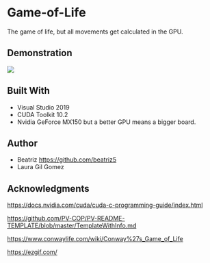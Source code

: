 # Game-of-Life

The game of life, but all movements get calculated in the GPU. 

## Demonstration

![](ezgif.com-gif-maker.gif)

## Built With

* Visual Studio 2019
* CUDA Toolkit 10.2
* Nvidia GeForce MX150 but a better GPU means a bigger board.

## Author

* Beatriz https://github.com/beatriz5
* Laura Gil Gomez

## Acknowledgments

https://docs.nvidia.com/cuda/cuda-c-programming-guide/index.html

https://github.com/PV-COP/PV-README-TEMPLATE/blob/master/TemplateWithInfo.md

https://www.conwaylife.com/wiki/Conway%27s_Game_of_Life

https://ezgif.com/
